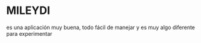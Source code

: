 # MILEYDI
es una aplicación muy buena, todo fácil de manejar y es muy algo diferente para experimentar
